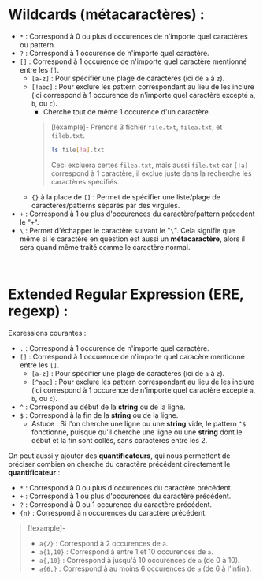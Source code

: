 # Wildcards (métacaractères) :

- `*` : Correspond à 0 ou plus d'occurences de n'importe quel caractères ou pattern.
- `?` : Correspond à 1 occurence de n'importe quel caractère.
- `[]` : Correspond à 1 occurence de n'importe quel caractère mentionné entre les `[]`.
	- `[a-z]` : Pour spécifier une plage de caractères (ici de `a` à `z`).
	- `[!abc]` : Pour exclure les pattern correspondant au lieu de les inclure (ici correspond à 1 occurence de n'importe quel caractère excepté `a`, `b`, ou `c`).
		- Cherche tout de même 1 occurence d'un caractère. 
		> [!example]-
		> Prenons 3 fichier `file.txt`, `filea.txt`, et `fileb.txt`.
		> ```bash
		> ls file[!a].txt
		> ``` 
		> Ceci excluera certes `filea.txt`, mais aussi `file.txt` car `[!a]` correspond à 1 caractère, il exclue juste dans la recherche les caractères spécifiés.
	- `{}` à la place de `[]` : Permet de spécifier une liste/plage de caractères/patterns séparés par des virgules.
- `+` : Correspond à 1 ou plus d'occurences du caractère/pattern précedent le "`+`".
- `\` : Permet d'échapper le caractère suivant le "`\`". Cela signifie que même si le caractère en question est aussi un **métacaractère**, alors il sera quand même traité comme le caractère normal.

<br>

# Extended Regular Expression (ERE, regexp) :

Expressions courantes :
- `.` : Correspond à 1 occurence de n'importe quel caractère.
- `[]` : Correspond à 1 occurence de n'importe quel caracère mentionné entre les `[]`.
	- `[a-z]` : Pour spécifier une plage de caractères (ici de `a` à `z`).
	- `[^abc]` : Pour exclure les pattern correspondant au lieu de les inclure (ici correspond à 1 occurence de n'importe quel caractère excepté `a`, `b`, ou `c`).
- `^` : Correspond au début de la **string** ou de la ligne.
- `$` : Correspond à la fin de la **string** ou de la ligne.
	- Astuce : Si l'on cherche une ligne ou une **string** vide, le pattern `^$` fonctionne, puisque qu'il cherche une ligne ou une **string** dont le début et la fin sont collés, sans caractères entre les 2.

On peut aussi y ajouter des **quantificateurs**, qui nous permettent de préciser combien on cherche du caractère précédent directement le **quantificateur** :
- `*` : Correspond à 0 ou plus d'occurences du caractère précédent.
- `+` : Correspond à 1 ou plus d'occurences du caractère précédent.
- `?` : Correspond à 0 ou 1 occurence du caractère précédent.
- `{n}` : Correspond à `n` occurences du caractère précédent.
> [!example]-
> - `a{2}` : Correspond à 2 occurences de `a`.
> - `a{1,10}` : Correspond à entre 1 et 10 occurences de `a`.
> - `a{,10}` : Correspond à jusqu'à 10 occurences de `a` (de 0 à 10).
> - `a{6,}` : Correspond à au moins 6 occurences de `a` (de 6 à l'infini).